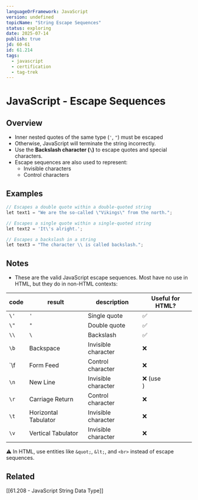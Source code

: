 ```yaml
---
languageOrFramework: JavaScript
version: undefined
topicName: "String Escape Sequences"
status: exploring
date: 2025-07-14
publish: true
jd: 60-61
id: 61.214
tags:
  - javascript
  - certification
  - tag-trek
---
```


# JavaScript - Escape Sequences

## Overview
- Inner nested quotes of the same type (`'`, `"`)  must be escaped
- Otherwise, JavaScript will terminate the string incorrectly.
- Use the **Backslash character (`\`)**  to escape quotes and special characters.
- Escape sequences are also used to represent:
    - Invisible characters
    - Control characters

## Examples
```javascript
// Escapes a double quote within a double-quoted string
let text1 = "We are the so-called \"Vikings\" from the north.";

// Escapes a single quote within a single-quoted string
let text2 = 'It\'s alright.';

// Escapes a backslash in a string
let text3 = "The character \\ is called backslash.";
```

## Notes
- These are the valid JavaScript escape sequences.  Most have no use in HTML, but they do in non-HTML contexts:

| code | result               | description         | Useful for HTML? |
| ---- | -------------------- | ------------------- | ---------------- |
| `\'` | `'`                  | Single quote        | ✅               |
| `\"` | `"`                  | Double quote        | ✅               |
| `\\` | `\`                  | Backslash           | ✅               |
| `\b` | Backspace            | Invisible character | ❌               |
| `\f  | Form Feed            | Control character   | ❌               |
| `\n` | New Line             | Invisible character | ❌ (use <br>)    |
| `\r` | Carriage Return      | Control character   | ❌               |
| `\t` | Horizontal Tabulator | Invisible character | ❌               |
| `\v` | Vertical Tabulator   | Invisible character | ❌               |

⚠️ In HTML, use entities like `&quot;`, `&lt;`, and `<br>` instead of escape sequences.

## Related
[[61.208 - JavaScript String Data Type]]
